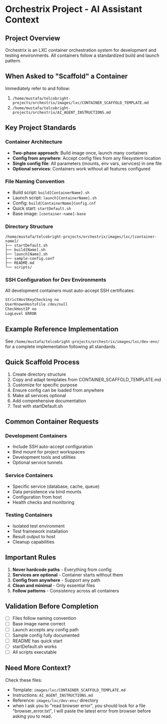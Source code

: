 # Orchestrix Project - AI Assistant Context

## Project Overview
Orchestrix is an LXC container orchestration system for development and testing environments. All containers follow a standardized build and launch pattern.

## When Asked to "Scaffold" a Container

Immediately refer to and follow:
1. `/home/mustafa/telcobright-projects/orchestrix/images/lxc/CONTAINER_SCAFFOLD_TEMPLATE.md`
2. `/home/mustafa/telcobright-projects/orchestrix/AI_AGENT_INSTRUCTIONS.md`

## Key Project Standards

### Container Architecture
- **Two-phase approach**: Build image once, launch many containers
- **Config from anywhere**: Accept config files from any filesystem location
- **Single config file**: All parameters (mounts, env vars, services) in one file
- **Optional services**: Containers work without all features configured

### File Naming Convention
- Build script: `build[ContainerName].sh`
- Launch script: `launch[ContainerName].sh`
- Config: `build[ContainerName]Config.cnf`
- Quick start: `startDefault.sh`
- Base image: `[container-name]-base`

### Directory Structure
```
/home/mustafa/telcobright-projects/orchestrix/images/lxc/[container-name]/
├── startDefault.sh
├── build[Name].sh
├── launch[Name].sh
├── sample-config.conf
├── README.md
└── scripts/
```

### SSH Configuration for Dev Environments
All development containers must auto-accept SSH certificates:
```bash
StrictHostKeyChecking no
UserKnownHostsFile /dev/null
CheckHostIP no
LogLevel ERROR
```

## Example Reference Implementation
See `/home/mustafa/telcobright-projects/orchestrix/images/lxc/dev-env/` for a complete implementation following all standards.

## Quick Scaffold Process

1. Create directory structure
2. Copy and adapt templates from CONTAINER_SCAFFOLD_TEMPLATE.md
3. Customize for specific purpose
4. Ensure config can be loaded from anywhere
5. Make all services optional
6. Add comprehensive documentation
7. Test with startDefault.sh

## Common Container Requests

### Development Containers
- Include SSH auto-accept configuration
- Bind mount for project workspaces
- Development tools and utilities
- Optional service tunnels

### Service Containers
- Specific service (database, cache, queue)
- Data persistence via bind mounts
- Configuration from host
- Health checks and monitoring

### Testing Containers
- Isolated test environment
- Test framework installation
- Result output to host
- Cleanup capabilities

## Important Rules
1. **Never hardcode paths** - Everything from config
2. **Services are optional** - Container starts without them
3. **Config from anywhere** - Support any path
4. **Clean and minimal** - Only essential files
5. **Follow patterns** - Consistency across all containers

## Validation Before Completion
- [ ] Files follow naming convention
- [ ] Base image name correct
- [ ] Launch accepts any config path
- [ ] Sample config fully documented
- [ ] README has quick start
- [ ] startDefault.sh works
- [ ] All scripts executable

## Need More Context?
Check these files:
- Template: `images/lxc/CONTAINER_SCAFFOLD_TEMPLATE.md`
- Instructions: `AI_AGENT_INSTRUCTIONS.md`
- Reference: `images/lxc/dev-env/` directory
- when I ask you to "read browser error", you should look for a file "browser_error.txt", I will paste the latest error from browser before asking you to read.